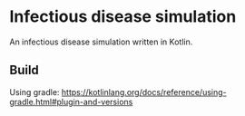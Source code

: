 # Infectious disease simulation

An infectious disease simulation written in Kotlin.

## Build

Using gradle: https://kotlinlang.org/docs/reference/using-gradle.html#plugin-and-versions

